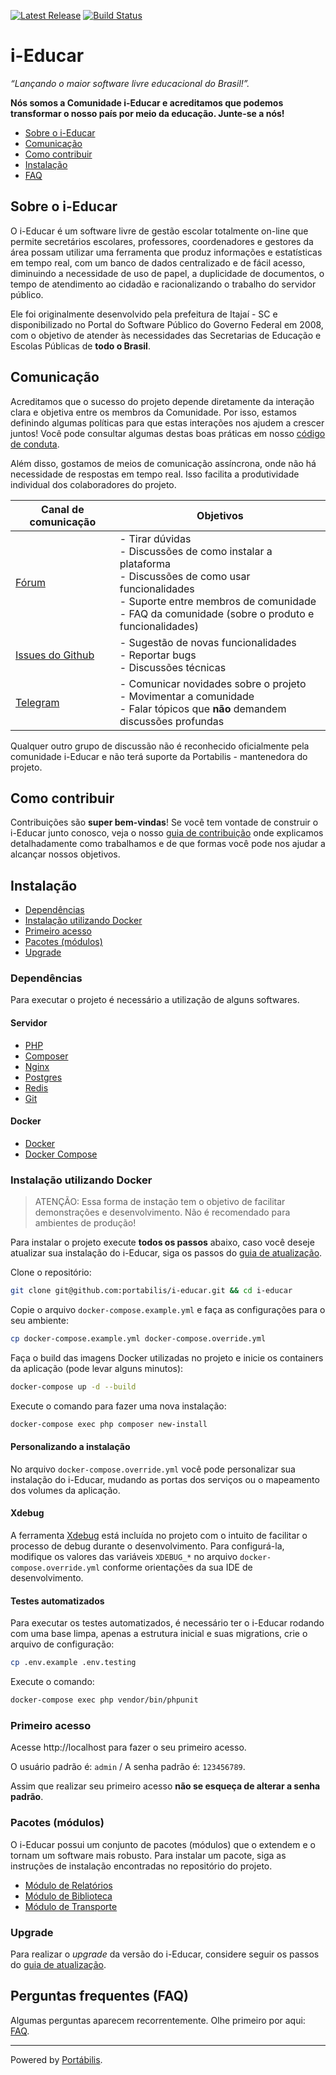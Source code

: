 [![Latest Release](https://img.shields.io/github/release/portabilis/i-educar.svg?label=latest%20release)](https://github.com/portabilis/i-educar/releases)
[![Build Status](https://github.com/portabilis/i-educar/actions/workflows/tests.yml/badge.svg)](https://github.com/portabilis/i-educar/actions)

# i-Educar

_“Lançando o maior software livre educacional do Brasil!”._

**Nós somos a Comunidade i-Educar e acreditamos que podemos transformar o nosso
país por meio da educação. Junte-se a nós!**

- [Sobre o i-Educar](#sobre-o-i-educar)
- [Comunicação](#comunicação)
- [Como contribuir](#como-contribuir)
- [Instalação](#instalação)
- [FAQ](#perguntas-frequentes-faq)

## Sobre o i-Educar

O i-Educar é um software livre de gestão escolar totalmente on-line que permite
secretários escolares, professores, coordenadores e gestores da área possam
utilizar uma ferramenta que produz informações e estatísticas em tempo real,
com um banco de dados centralizado e de fácil acesso, diminuindo a necessidade
de uso de papel, a duplicidade de documentos, o tempo de atendimento ao cidadão
e racionalizando o trabalho do servidor público.

Ele foi originalmente desenvolvido pela prefeitura de Itajaí - SC e
disponibilizado no Portal do Software Público do Governo Federal em 2008, com o
objetivo de atender às necessidades das Secretarias de Educação e Escolas
Públicas de **todo o Brasil**.

## Comunicação

Acreditamos que o sucesso do projeto depende diretamente da interação clara e
objetiva entre os membros da Comunidade. Por isso, estamos definindo algumas
políticas para que estas interações nos ajudem a crescer juntos! Você pode
consultar algumas destas boas práticas em nosso [código de
conduta](https://github.com/portabilis/i-educar/blob/master/CODE-OF-CONDUCT.md).

Além disso, gostamos de meios de comunicação assíncrona, onde não há necessidade de
respostas em tempo real. Isso facilita a produtividade individual dos
colaboradores do projeto.

| Canal de comunicação                                                         | Objetivos                                                                                                                                                                                                          |
|------------------------------------------------------------------------------|--------------------------------------------------------------------------------------------------------------------------------------------------------------------------------------------------------------------|
| [Fórum](https://forum.ieducar.org)                                           | - Tirar dúvidas <br>- Discussões de como instalar a plataforma<br> - Discussões de como usar funcionalidades<br> - Suporte entre membros de comunidade<br> - FAQ da comunidade (sobre o produto e funcionalidades) |
| [Issues do Github](https://github.com/portabilis/i-educar/issues/new/choose) | - Sugestão de novas funcionalidades<br> - Reportar bugs<br> - Discussões técnicas                                                                                                                                  |
| [Telegram](https://t.me/ieducar )                                            | - Comunicar novidades sobre o projeto<br> - Movimentar a comunidade<br>  - Falar tópicos que **não** demandem discussões profundas                                                                                 |

Qualquer outro grupo de discussão não é reconhecido oficialmente pela
comunidade i-Educar e não terá suporte da Portabilis - mantenedora do projeto.

## Como contribuir

Contribuições são **super bem-vindas**! Se você tem vontade de construir o
i-Educar junto conosco, veja o nosso [guia de contribuição](./CONTRIBUTING.md)
onde explicamos detalhadamente como trabalhamos e de que formas você pode nos
ajudar a alcançar nossos objetivos.

## Instalação

- [Dependências](#dependências)
- [Instalação utilizando Docker](#instalação-utilizando-docker)
- [Primeiro acesso](#primeiro-acesso)
- [Pacotes (módulos)](#pacotes-módulos)
- [Upgrade](#upgrade)

### Dependências

Para executar o projeto é necessário a utilização de alguns softwares.

#### Servidor

- [PHP](http://php.net/)
- [Composer](https://getcomposer.org/)
- [Nginx](https://www.nginx.com/)
- [Postgres](https://www.postgresql.org/)
- [Redis](https://redis.io/)
- [Git](https://git-scm.com/downloads)

#### Docker

- [Docker](https://docs.docker.com/install/)
- [Docker Compose](https://docs.docker.com/compose/install/)

### Instalação utilizando Docker

> ATENÇÃO: Essa forma de instação tem o objetivo de facilitar demonstrações e
desenvolvimento. Não é recomendado para ambientes de produção!

Para instalar o projeto execute **todos os passos** abaixo, caso você deseje
atualizar sua instalação do i-Educar, siga os passos do [guia de atualização](UPGRADE.md).

Clone o repositório:

```bash
git clone git@github.com:portabilis/i-educar.git && cd i-educar
```

Copie o arquivo `docker-compose.example.yml` e faça as configurações para o seu ambiente:

```bash 
cp docker-compose.example.yml docker-compose.override.yml
``` 

Faça o build das imagens Docker utilizadas no projeto e inicie os containers da aplicação (pode levar alguns minutos):

```bash
docker-compose up -d --build
```

Execute o comando para fazer uma nova instalação:

```bash
docker-compose exec php composer new-install
```

#### Personalizando a instalação

No arquivo `docker-compose.override.yml` você pode personalizar sua instalação do i-Educar, mudando as portas dos 
serviços ou o mapeamento dos volumes da aplicação.

#### Xdebug

A ferramenta [Xdebug](https://xdebug.org/) está incluída no projeto com o intuito de facilitar o processo de debug 
durante o desenvolvimento. Para configurá-la, modifique os valores das variáveis `XDEBUG_*` no arquivo
`docker-compose.override.yml` conforme orientações da sua IDE de desenvolvimento.

#### Testes automatizados

Para executar os testes automatizados, é necessário ter o i-Educar rodando com uma base limpa, apenas a estrutura
inicial e suas migrations, crie o arquivo de configuração:

```bash
cp .env.example .env.testing
```

Execute o comando:

```bash
docker-compose exec php vendor/bin/phpunit
```

### Primeiro acesso

Acesse http://localhost para fazer o seu primeiro acesso.

O usuário padrão é: `admin` / A senha padrão é: `123456789`.

Assim que realizar seu primeiro acesso **não se esqueça de alterar a senha padrão**.

### Pacotes (módulos)

O i-Educar possui um conjunto de pacotes (módulos) que o extendem e o tornam um software mais robusto. Para instalar um 
pacote, siga as instruções de instalação encontradas no repositório do projeto.

- [Módulo de Relatórios](https://github.com/portabilis/i-educar-reports-package/)
- [Módulo de Biblioteca](https://github.com/portabilis/i-educar-library-package/)
- [Módulo de Transporte](https://github.com/portabilis/i-educar-transport-package/)

### Upgrade

Para realizar o _upgrade_ da versão do i-Educar, considere seguir os passos do [guia de atualização](UPGRADE.md).

## Perguntas frequentes (FAQ)

Algumas perguntas aparecem recorrentemente. Olhe primeiro por aqui: [FAQ](https://github.com/portabilis/i-educar-website/blob/master/docs/faq.md).

---

Powered by [Portábilis](https://portabilis.com.br/).
